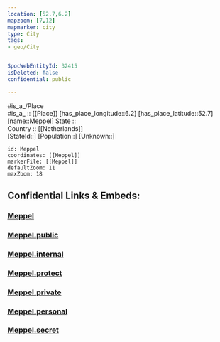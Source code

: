 ```yaml
---
location: [52.7,6.2] 
mapzoom: [7,12] 
mapmarker: city 
type: City
tags:
- geo/City


SpocWebEntityId: 32415
isDeleted: false
confidential: public

---
```

#is_a_/Place  
#is_a_ :: [[Place]] 
[has_place_longitude::6.2] 
[has_place_latitude::52.7] 
[name::Meppel] 
State ::  
Country :: [[Netherlands]]  
[StateId::] 
[Population::] 
[Unknown::] 


```leaflet
id: Meppel
coordinates: [[Meppel]] 
markerFile: [[Meppel]] 
defaultZoom: 11 
maxZoom: 18
```


## Confidential Links & Embeds: 

### [Meppel](/_Standards/Earth/Continent/Europe/Europe~West/Netherlands/Provinces~Netherlands/Drenthe/City/Meppel.md) 

### [Meppel.public](/_public/Earth/Continent/Europe/Europe~West/Netherlands/Provinces~Netherlands/Drenthe/City/Meppel.public.md) 

### [Meppel.internal](/_internal/Earth/Continent/Europe/Europe~West/Netherlands/Provinces~Netherlands/Drenthe/City/Meppel.internal.md) 

### [Meppel.protect](/_protect/Earth/Continent/Europe/Europe~West/Netherlands/Provinces~Netherlands/Drenthe/City/Meppel.protect.md) 

### [Meppel.private](/_private/Earth/Continent/Europe/Europe~West/Netherlands/Provinces~Netherlands/Drenthe/City/Meppel.private.md) 

### [Meppel.personal](/_personal/Earth/Continent/Europe/Europe~West/Netherlands/Provinces~Netherlands/Drenthe/City/Meppel.personal.md) 

### [Meppel.secret](/_secret/Earth/Continent/Europe/Europe~West/Netherlands/Provinces~Netherlands/Drenthe/City/Meppel.secret.md)

